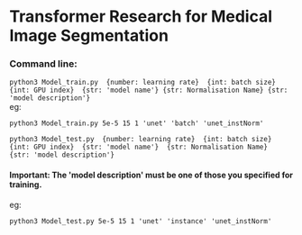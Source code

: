# Transformer Research for Medical Image Segmentation

### Command line:
```python3 Model_train.py  {number: learning rate}  {int: batch size}  {int: GPU index}  {str: 'model name'} {str: Normalisation Name} {str: 'model description'}```\
eg:
```
python3 Model_train.py 5e-5 15 1 'unet' 'batch' 'unet_instNorm'
```

```python3 Model_test.py  {number: learning rate}  {int: batch size}  {int: GPU index}  {str: 'model name'}  {str: Normalisation Name}  {str: 'model description'}```
#### Important: The 'model description' must be one of those you specified for training.
eg:
```
python3 Model_test.py 5e-5 15 1 'unet' 'instance' 'unet_instNorm'
```

